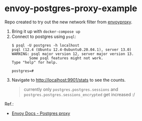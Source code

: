 # envoy-postgres-proxy-example

Repo created to try out the new network filter from [envoyproxy](https://github.com/envoyproxy/envoy).

1. Bring it up with `docker-compose up`
2. Connect to postgres using `psql`:
    ```
    $ psql -U postgres -h localhost
    psql (12.4 (Ubuntu 12.4-0ubuntu0.20.04.1), server 13.0)
    WARNING: psql major version 12, server major version 13.
            Some psql features might not work.
    Type "help" for help.

    postgres=# 
    ```
3. Navigate to [http://localhost:9901/stats](http://localhost:9901/stats) to see the counts.
   > currently only `postgres.postgres.sessions` and `postgres.postgres.sessions_encrypted` get increased :/

Ref.: 
- [Envoy Docs - Postgres proxy](https://www.envoyproxy.io/docs/envoy/latest/configuration/listeners/network_filters/postgres_proxy_filter)
